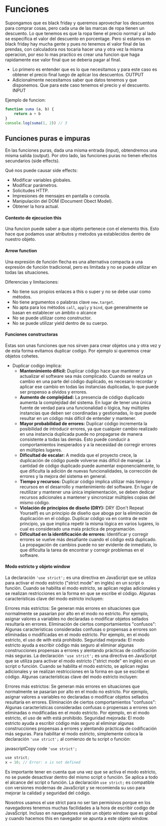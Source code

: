 # Funciones
Supongamos que es black friday y queremos aprovechar los descuentos para comprar cosas, pero cada una de las marcas de ropa tienen un descuento. Lo que tenemos es que la ropa tiene el precio normal y al lado se especifica el valor del descuento en porcentage. Pero si estamos en black friday hay mucha gente y pues no tenemos el valor final de las prendas, con calculadora nos tocaria hacer una y otra vez la misma operacion, por eso lo mas practico es crear una funcion que haga rapidamente ese valor final que se deberia pagar al final.

- Lo primero es entender que es lo que necesitamos y para este caso es obtener el precio final luego de aplicar los descuentos. OUTPUT
- Adicionalmente necesitamos saber que datos tenemos y que disponemos. Que para este caso tenemos el precio y el descuento. INPUT

Ejemplo de funcion:
```JavaScript
function suma (a, b) {
    return a + b
}
console.log(suma(1, 2)) // 3
```

## Funciones puras e impuras
En las funciones puras, dada una misma entrada (input), obtendremos una misma salida (output). Por otro lado, las funciones puras no tienen efectos secundarios (side effects).

Qué nos puede causar side effects:

- Modificar variables globales.
- Modificar parámetros.
- Solicitudes HTTP.
- Impresiones de mensajes en pantalla o consola.
- Manipulación del DOM (Document Obect Model).
- Obtener la hora actual.

#### Contexto de ejecucion this

Una funcion puede saber a que objeto pertenece con el elemento this. Esto hace que podamos usar atributos y metodos ya establecidos dentro de nuestro objeto.

#### Arrow function
Una expresión de función flecha es una alternativa compacta a una expresión de función tradicional, pero es limitada y no se puede utilizar en todas las situaciones.

Diferencias y limitaciones:

- No tiene sus propios enlaces a this o super y no se debe usar como métodos.
- No tiene argumentos o palabras clave `new.target`.
- No apta para los métodos `call`, `apply` y `bind`, que generalmente se basan en establecer un ámbito o alcance
- No se puede utilizar como constructor.
- No se puede utilizar yield dentro de su cuerpo.

#### Funciones constructoras

Estas son unas funciones que nos sirven para crear objetos una y otra vez y de esta forma evitamos duplicar codigo. Por ejemplo si queremos crear objetos cohetes.

- Duplicar codigo implica:
  - **Mantenimiento difícil:** Duplicar código hace que mantener y actualizar el software sea más complicado. Cuando se realiza un cambio en una parte del código duplicado, es necesario recordar y aplicar ese cambio en todas las instancias duplicadas, lo que puede ser propenso a olvidos y errores.
  - **Aumento de complejidad:** La presencia de código duplicado aumenta la complejidad del sistema. En lugar de tener una única fuente de verdad para una funcionalidad o lógica, hay múltiples instancias que deben ser coordinadas y gestionadas, lo que puede resultar en un código más difícil de entender y mantener.
  - **Mayor probabilidad de errores:** Duplicar código incrementa la posibilidad de introducir errores, ya que cualquier cambio realizado en una instancia duplicada puede no propagarse de manera consistente a todas las demás. Esto puede conducir a comportamientos inesperados y a la necesidad de corregir errores en múltiples lugares.
  - **Dificultad de escalar:** A medida que el proyecto crece, la duplicación de código puede volverse más difícil de manejar. La cantidad de código duplicado puede aumentar exponencialmente, lo que dificulta la adición de nuevas funcionalidades, la corrección de errores y la mejora del sistema en general.
  - **Tiempo y recursos:** Duplicar código implica utilizar más tiempo y recursos en el desarrollo y mantenimiento del software. En lugar de reutilizar y mantener una única implementación, se deben dedicar recursos adicionales a mantener y sincronizar múltiples copias del mismo código.
  - **Violación de principios de diseño (DRY):** DRY (Don't Repeat Yourself) es un principio de diseño que aboga por la eliminación de duplicación en el código. Duplicar código va en contra de este principio, ya que implica repetir la misma lógica en varios lugares, lo cual es considerado una mala práctica de programación.
  - **Dificultad en la identificación de errores:** Identificar y corregir errores se vuelve más desafiante cuando el código está duplicado. La propagación de cambios puede no ser evidente de inmediato, lo que dificulta la tarea de encontrar y corregir problemas en el software.

#### Modo estricto y objeto window

La declaración `'use strict';` es una directiva en JavaScript que se utiliza para activar el modo estricto ("strict mode" en inglés) en un script o función. Cuando se habilita el modo estricto, se aplican reglas adicionales y se realizan restricciones en la forma en que se escribe el código. Algunas características clave del modo estricto incluyen:

Errores más estrictos: Se generan más errores en situaciones que normalmente se pasarían por alto en el modo no estricto. Por ejemplo, asignar valores a variables no declaradas o modificar objetos sellados resultaría en errores.
Eliminación de ciertos comportamientos "confusos": Algunas características consideradas confusas o propensas a errores son eliminadas o modificadas en el modo estricto. Por ejemplo, en el modo estricto, el uso de with está prohibido.
Seguridad mejorada: El modo estricto ayuda a escribir código más seguro al eliminar algunas construcciones propensas a errores y alentando prácticas de codificación más seguras.
La declaración `'use strict';` es una directiva en JavaScript que se utiliza para activar el modo estricto ("strict mode" en inglés) en un script o función. Cuando se habilita el modo estricto, se aplican reglas adicionales y se realizan restricciones en la forma en que se escribe el código. Algunas características clave del modo estricto incluyen:

Errores más estrictos: Se generan más errores en situaciones que normalmente se pasarían por alto en el modo no estricto. Por ejemplo, asignar valores a variables no declaradas o modificar objetos sellados resultaría en errores.
Eliminación de ciertos comportamientos "confusos": Algunas características consideradas confusas o propensas a errores son eliminadas o modificadas en el modo estricto. Por ejemplo, en el modo estricto, el uso de with está prohibido.
Seguridad mejorada: El modo estricto ayuda a escribir código más seguro al eliminar algunas construcciones propensas a errores y alentando prácticas de codificación más seguras.
Para habilitar el modo estricto, simplemente coloca la declaración `'use strict';` al comienzo de tu script o función:

javascriptCopy code `'use strict';`

```JavaScript
use strict;
x = 10; // Error: x is not defined
```

Es importante tener en cuenta que una vez que se activa el modo estricto, no se puede desactivar dentro del mismo script o función. Se aplica a todo el alcance del script o función. La declaración `use strict;` es compatible con versiones modernas de JavaScript y se recomienda su uso para mejorar la calidad y seguridad del código.

Nosotros usamos el use strict para no ser tan permisivos porque en los navegadores tenemos muchas facilidades a la hora de escribir codigo de JavaScript. Incluso en navegadores existe un objeto window que es global y cuando hacemos this en navegador se apunta a este objeto window.
